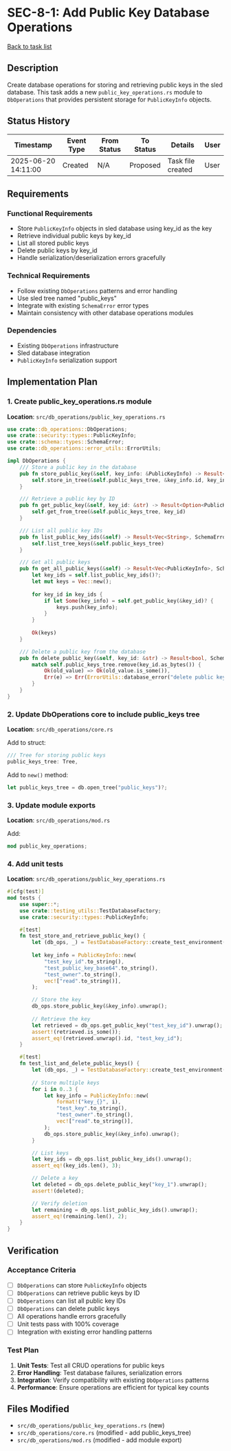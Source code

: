 # SEC-8-1: Add Public Key Database Operations

[Back to task list](./tasks.md)

## Description

Create database operations for storing and retrieving public keys in the sled database. This task adds a new `public_key_operations.rs` module to `DbOperations` that provides persistent storage for `PublicKeyInfo` objects.

## Status History

| Timestamp | Event Type | From Status | To Status | Details | User |
|-----------|------------|-------------|-----------|---------|------|
| 2025-06-20 14:11:00 | Created | N/A | Proposed | Task file created | User |

## Requirements

### Functional Requirements
- Store `PublicKeyInfo` objects in sled database using key_id as the key
- Retrieve individual public keys by key_id
- List all stored public keys
- Delete public keys by key_id
- Handle serialization/deserialization errors gracefully

### Technical Requirements
- Follow existing `DbOperations` patterns and error handling
- Use sled tree named "public_keys"
- Integrate with existing `SchemaError` error types
- Maintain consistency with other database operations modules

### Dependencies
- Existing `DbOperations` infrastructure
- Sled database integration
- `PublicKeyInfo` serialization support

## Implementation Plan

### 1. Create public_key_operations.rs module
**Location**: `src/db_operations/public_key_operations.rs`

```rust
use crate::db_operations::DbOperations;
use crate::security::types::PublicKeyInfo;
use crate::schema::types::SchemaError;
use crate::db_operations::error_utils::ErrorUtils;

impl DbOperations {
    /// Store a public key in the database
    pub fn store_public_key(&self, key_info: &PublicKeyInfo) -> Result<(), SchemaError> {
        self.store_in_tree(&self.public_keys_tree, &key_info.id, key_info)
    }

    /// Retrieve a public key by ID
    pub fn get_public_key(&self, key_id: &str) -> Result<Option<PublicKeyInfo>, SchemaError> {
        self.get_from_tree(&self.public_keys_tree, key_id)
    }

    /// List all public key IDs
    pub fn list_public_key_ids(&self) -> Result<Vec<String>, SchemaError> {
        self.list_tree_keys(&self.public_keys_tree)
    }

    /// Get all public keys
    pub fn get_all_public_keys(&self) -> Result<Vec<PublicKeyInfo>, SchemaError> {
        let key_ids = self.list_public_key_ids()?;
        let mut keys = Vec::new();
        
        for key_id in key_ids {
            if let Some(key_info) = self.get_public_key(&key_id)? {
                keys.push(key_info);
            }
        }
        
        Ok(keys)
    }

    /// Delete a public key from the database
    pub fn delete_public_key(&self, key_id: &str) -> Result<bool, SchemaError> {
        match self.public_keys_tree.remove(key_id.as_bytes()) {
            Ok(old_value) => Ok(old_value.is_some()),
            Err(e) => Err(ErrorUtils::database_error("delete public key", e)),
        }
    }
}
```

### 2. Update DbOperations core to include public_keys tree
**Location**: `src/db_operations/core.rs`

Add to struct:
```rust
/// Tree for storing public keys
public_keys_tree: Tree,
```

Add to `new()` method:
```rust
let public_keys_tree = db.open_tree("public_keys")?;
```

### 3. Update module exports
**Location**: `src/db_operations/mod.rs`

Add:
```rust
mod public_key_operations;
```

### 4. Add unit tests
**Location**: `src/db_operations/public_key_operations.rs`

```rust
#[cfg(test)]
mod tests {
    use super::*;
    use crate::testing_utils::TestDatabaseFactory;
    use crate::security::types::PublicKeyInfo;

    #[test]
    fn test_store_and_retrieve_public_key() {
        let (db_ops, _) = TestDatabaseFactory::create_test_environment().unwrap();
        
        let key_info = PublicKeyInfo::new(
            "test_key_id".to_string(),
            "test_public_key_base64".to_string(),
            "test_owner".to_string(),
            vec!["read".to_string()],
        );

        // Store the key
        db_ops.store_public_key(&key_info).unwrap();
        
        // Retrieve the key
        let retrieved = db_ops.get_public_key("test_key_id").unwrap();
        assert!(retrieved.is_some());
        assert_eq!(retrieved.unwrap().id, "test_key_id");
    }

    #[test]
    fn test_list_and_delete_public_keys() {
        let (db_ops, _) = TestDatabaseFactory::create_test_environment().unwrap();
        
        // Store multiple keys
        for i in 0..3 {
            let key_info = PublicKeyInfo::new(
                format!("key_{}", i),
                "test_key".to_string(),
                "test_owner".to_string(),
                vec!["read".to_string()],
            );
            db_ops.store_public_key(&key_info).unwrap();
        }

        // List keys
        let key_ids = db_ops.list_public_key_ids().unwrap();
        assert_eq!(key_ids.len(), 3);

        // Delete a key
        let deleted = db_ops.delete_public_key("key_1").unwrap();
        assert!(deleted);

        // Verify deletion
        let remaining = db_ops.list_public_key_ids().unwrap();
        assert_eq!(remaining.len(), 2);
    }
}
```

## Verification

### Acceptance Criteria
- [ ] `DbOperations` can store `PublicKeyInfo` objects
- [ ] `DbOperations` can retrieve public keys by ID
- [ ] `DbOperations` can list all public key IDs
- [ ] `DbOperations` can delete public keys
- [ ] All operations handle errors gracefully
- [ ] Unit tests pass with 100% coverage
- [ ] Integration with existing error handling patterns

### Test Plan
1. **Unit Tests**: Test all CRUD operations for public keys
2. **Error Handling**: Test database failures, serialization errors
3. **Integration**: Verify compatibility with existing `DbOperations` patterns
4. **Performance**: Ensure operations are efficient for typical key counts

## Files Modified

- `src/db_operations/public_key_operations.rs` (new)
- `src/db_operations/core.rs` (modified - add public_keys_tree)
- `src/db_operations/mod.rs` (modified - add module export)
